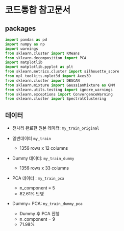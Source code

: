 # 코드통합 참고문서

## packages

```python
import pandas as pd
import numpy as np
import warnings
from sklearn.cluster import KMeans
from sklearn.decomposition import PCA
import matplotlib
import matplotlib.pyplot as plt
from sklearn.metrics.cluster import silhouette_score
from mpl_toolkits.mplot3d import Axes3D
from sklearn.cluster import DBSCAN
from sklearn.mixture import GaussianMixture as GMM
from sklearn.utils.testing import ignore_warnings
from sklearn.exceptions import ConvergenceWarning
from sklearn.cluster import SpectralClustering
```



## 데이터

- 전처리 완료한 원본 데이터: `my_train_original`
- 일반데이터  `my_train`
  - 1356 rows x 12 columns

- Dummy 데이터: `my_train_dummy`
  - 1356 rows x 33 columns

- PCA 데이터 : `my_train_pca`
  - n_component = 5
  - 82.61% 반영
- Dummy+ PCA: `my_train_dummy_pca`
  - Dummy 후 PCA 진행
  - n_component = 9
  - 71.98%